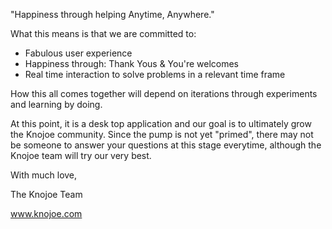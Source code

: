 "Happiness through helping Anytime, Anywhere."
 
What this means is that we are committed to:
- Fabulous user experience
- Happiness through: Thank Yous & You're welcomes
- Real time interaction to solve problems in a relevant time frame
 
How this all comes together will depend on iterations through experiments and learning by doing. 
 
At this point, it is a desk top application and our goal is to ultimately grow the Knojoe community. Since the pump is not yet "primed", there may not be someone to answer your questions at this stage everytime, although the Knojoe team will try our very best.

 
With much love,

The Knojoe Team

www.knojoe.com
